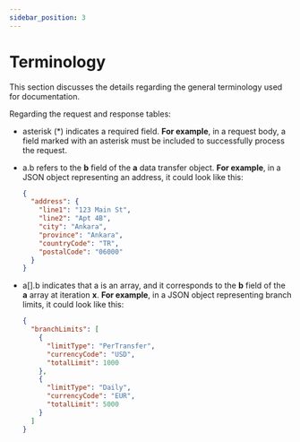 ```yaml
---
sidebar_position: 3
---
```


# Terminology


This section discusses the details regarding the general terminology used for documentation.


Regarding the request and response tables:

 - asterisk (*) indicates a required field. **For example**, in a request body, a field marked with an asterisk must be included to successfully process the request.
 
 - a.b refers to the **b** field of the **a** data transfer object. **For example**, in a JSON object representing an address, it could look like this:
   ```json
   {
     "address": {
       "line1": "123 Main St",
       "line2": "Apt 4B",
       "city": "Ankara",
       "province": "Ankara",
       "countryCode": "TR",
       "postalCode": "06000"
     }
   }
   ```
 
 - a[].b indicates that a is an array, and it corresponds to the **b** field of the **a** array at iteration **x**. **For example**, in a JSON object representing branch limits, it could look like this:
   ```json
   {
     "branchLimits": [
       {
         "limitType": "PerTransfer",
         "currencyCode": "USD",
         "totalLimit": 1000
       },
       {
         "limitType": "Daily",
         "currencyCode": "EUR",
         "totalLimit": 5000
       }
     ]
   }
   ```